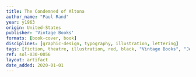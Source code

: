 ```yaml
---
title: The Condemned of Altona
author_name: "Paul Rand"
year: y1963
origin: United-States
publisher: 'Vintage Books'
formats: [book-cover, book]
disciplines: [graphic-design, typography, illustration, lettering]
tags: [fiction, theatre, illustration, red, black, "Vintage Books", "Jean Paul Sartre"]
ref: sol-030-0056
layout: artifact
date_added: 2020-01-01
---
```

